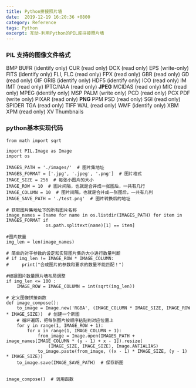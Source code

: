 ```yaml
---
title: Python拼接照片墙
date:  2019-12-19 16:20:36 +0800
category: Reference
tags: Python
excerpt: 互动-利用Python的PIL库拼接照片墙
---
```


### PIL 支持的图像文件格式

BMP BUFR (identify only) CUR (read only) DCX (read only) EPS (write-only) FITS (identify only) FLI, FLC (read only) FPX (read only) GBR (read only) GD (read only) GIF GRIB (identify only) HDF5 (identify only) ICO (read only) IM IMT (read only) IPTC/NAA (read only) **JPEG** MCIDAS (read only) MIC (read only) MPEG (identify only) MSP PALM (write only) PCD (read only) PCX PDF (write only) PIXAR (read only) **PNG** PPM PSD (read only) SGI (read only) SPIDER TGA (read only) TIFF WAL (read only) WMF (identify only) XBM XPM (read only) XV Thumbnails

### python基本实现代码

```
from math import sqrt

import PIL.Image as Image
import os

IMAGES_PATH = './images/'  # 图片集地址
IMAGES_FORMAT = ['.jpg', '.jpeg', '.png']  # 图片格式
IMAGE_SIZE = 256  # 每张小图片的大小
IMAGE_ROW = 10  # 图片间隔，也就是合并成一张图后，一共有几行
IMAGE_COLUMN = 10  # 图片间隔，也就是合并成一张图后，一共有几列
IMAGE_SAVE_PATH = './test.png'  # 图片转换后的地址

# 获取图片集地址下的所有图片名称
image_names = [name for name in os.listdir(IMAGES_PATH) for item in IMAGES_FORMAT if
               os.path.splitext(name)[1] == item]

#图片数量
img_len = len(image_names)

# 简单的对于参数的设定和实际图片集的大小进行数量判断
# if img_len != IMAGE_ROW * IMAGE_COLUMN:
#     print("合成图片的参数和要求的数量不能匹配！")

#根据图片数量照片墙布局调整
if img_len <= 100 :
    IMAGE_ROW = IMAGE_COLUMN = int(sqrt(img_len))

# 定义图像拼接函数
def image_compose():
    to_image = Image.new('RGBA', (IMAGE_COLUMN * IMAGE_SIZE, IMAGE_ROW * IMAGE_SIZE))  # 创建一个新图
    # 循环遍历，把每张图片按顺序粘贴到对应位置上
    for y in range(1, IMAGE_ROW + 1):
        for x in range(1, IMAGE_COLUMN + 1):
            from_image = Image.open(IMAGES_PATH + image_names[IMAGE_COLUMN * (y - 1) + x - 1]).resize(
                (IMAGE_SIZE, IMAGE_SIZE), Image.ANTIALIAS)
            to_image.paste(from_image, ((x - 1) * IMAGE_SIZE, (y - 1) * IMAGE_SIZE))
    to_image.save(IMAGE_SAVE_PATH)  # 保存新图


image_compose()  # 调用函数
```